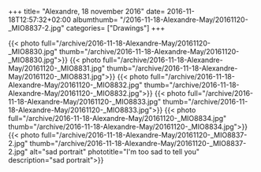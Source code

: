 +++
title= "Alexandre, 18 november 2016"
date= 2016-11-18T12:57:32+02:00
albumthumb= "/2016-11-18-Alexandre-May/20161120-_MIO8837-2.jpg"
categories= ["Drawings"]
+++

{{< photo full="/archive/2016-11-18-Alexandre-May/20161120-_MIO8830.jpg" thumb="/archive/2016-11-18-Alexandre-May/20161120-_MIO8830.jpg">}}
{{< photo full="/archive/2016-11-18-Alexandre-May/20161120-_MIO8831.jpg" thumb="/archive/2016-11-18-Alexandre-May/20161120-_MIO8831.jpg">}}
{{< photo full="/archive/2016-11-18-Alexandre-May/20161120-_MIO8832.jpg" thumb="/archive/2016-11-18-Alexandre-May/20161120-_MIO8832.jpg">}}
{{< photo full="/archive/2016-11-18-Alexandre-May/20161120-_MIO8833.jpg" thumb="/archive/2016-11-18-Alexandre-May/20161120-_MIO8833.jpg">}}
{{< photo full="/archive/2016-11-18-Alexandre-May/20161120-_MIO8834.jpg" thumb="/archive/2016-11-18-Alexandre-May/20161120-_MIO8834.jpg">}}
{{< photo full="/archive/2016-11-18-Alexandre-May/20161120-_MIO8837-2.jpg" thumb="/archive/2016-11-18-Alexandre-May/20161120-_MIO8837-2.jpg" alt="sad portrait" phototitle="I'm too sad to tell you" description="sad portrait">}}